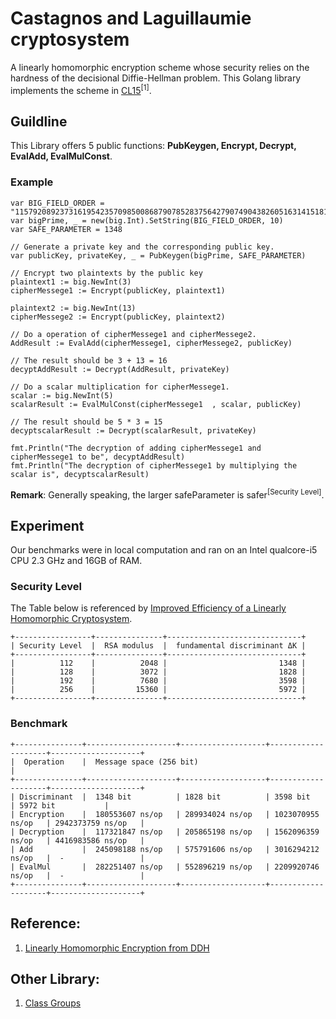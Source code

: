 # Castagnos and Laguillaumie cryptosystem

A linearly homomorphic encryption scheme whose security relies on the hardness of the decisional Diffie-Hellman problem. This Golang library implements the scheme in [CL15](https://pdfs.semanticscholar.org/fba2/b7806ea103b41e411792a87a18972c2777d2.pdf?_ga=2.188920107.1077232223.1562737567-609154886.1559798768)<sup>[1]</sup>.


## Guildline

This Library offers 5 public functions: **PubKeygen, Encrypt, Decrypt, EvalAdd, EvalMulConst**.

### Example

    var BIG_FIELD_ORDER = "115792089237316195423570985008687907852837564279074904382605163141518161494337"
    var bigPrime, _ = new(big.Int).SetString(BIG_FIELD_ORDER, 10)
    var SAFE_PARAMETER = 1348

    // Generate a private key and the corresponding public key.
    var publicKey, privateKey, _ = PubKeygen(bigPrime, SAFE_PARAMETER)

    // Encrypt two plaintexts by the public key
    plaintext1 := big.NewInt(3)
	cipherMessege1 := Encrypt(publicKey, plaintext1)

    plaintext2 := big.NewInt(13)
    cipherMessege2 := Encrypt(publicKey, plaintext2)

    // Do a operation of cipherMessege1 and cipherMessege2.
    AddResult := EvalAdd(cipherMessege1, cipherMessege2, publicKey)

    // The result should be 3 + 13 = 16
    decyptAddResult := Decrypt(AddResult, privateKey)

    // Do a scalar multiplication for cipherMessege1.
    scalar := big.NewInt(5)
    scalarResult := EvalMulConst(cipherMessege1  , scalar, publicKey)

    // The result should be 5 * 3 = 15
    decyptscalarResult := Decrypt(scalarResult, privateKey)

    fmt.Println("The decryption of adding cipherMessege1 and cipherMessege1 to be", decyptAddResult)
    fmt.Println("The decryption of cipherMessege1 by multiplying the scalar is", decyptscalarResult)



**Remark**: Generally speaking, the larger safeParameter is safer<sup>[Security Level]</sup>.



## Experiment

Our benchmarks were in local computation and ran on an Intel qualcore-i5 CPU 2.3 GHz and 16GB of RAM.

### Security Level

The Table below is referenced by [Improved Efficiency of a Linearly Homomorphic Cryptosystem](https://link.springer.com/chapter/10.1007/978-3-030-16458-4_20).

```
+-----------------+---------------+------------------------------+
| Security Level  |  RSA modulus  |  fundamental discriminant ΔK |
+-----------------+---------------+------------------------------+
|          112    |          2048 |                         1348 |
|          128    |          3072 |                         1828 |
|          192    |          7680 |                         3598 |
|          256    |         15360 |                         5972 |
+-----------------+---------------+------------------------------+
```

### Benchmark

```
+---------------+--------------------+-------------------+--------------------+--------------------+
|  Operation    |  Message space (256 bit)                                                         |
+---------------+--------------------+-------------------+--------------------+--------------------+
| Discriminant  |  1348 bit          | 1828 bit          | 3598 bit           | 5972 bit           |
| Encryption    |  180553607 ns/op   | 289934024 ns/op   | 1023070955 ns/op   | 2942373759 ns/op   |
| Decryption    |  117321847 ns/op   | 205865198 ns/op   | 1562096359 ns/op   | 4416983586 ns/op   |
| Add           |  245098188 ns/op   | 575791606 ns/op   | 3016294212 ns/op   |  -                 |
| EvalMul       |  282251407 ns/op   | 552896219 ns/op   | 2209920746 ns/op   |  -                 |
+---------------+--------------------+-------------------+--------------------+--------------------+
```

## Reference:

1. [Linearly Homomorphic Encryption from DDH](https://pdfs.semanticscholar.org/fba2/b7806ea103b41e411792a87a18972c2777d2.pdf?_ga=2.188920107.1077232223.1562737567-609154886.1559798768)

## Other Library:

1. [Class Groups](https://github.com/KZen-networks/class-groups)